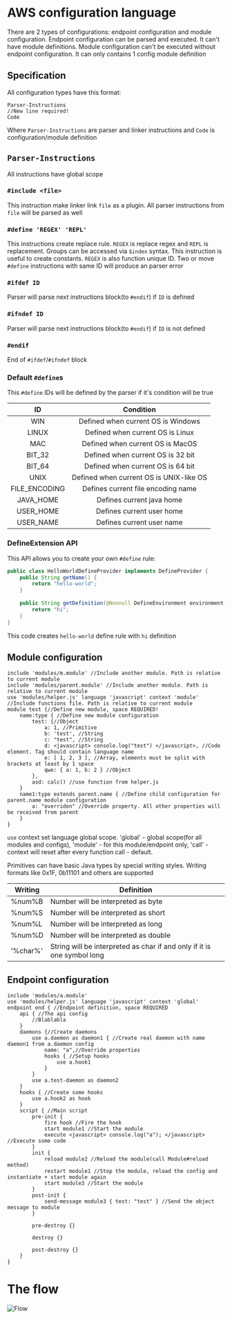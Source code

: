 # AWS configuration language
There are 2 types of configurations: endpoint configuration and module configuration. 
Endpoint configuration can be parsed and executed. It can't have module definitions. 
Module configuration can't be executed without endpoint configuration. It can only contains 1 config module definition
## Specification
All configuration types have this format:
```
Parser-Instructions
//New line required!
Code 
```
Where `Parser-Instructions` are parser and linker instructions and `Code` is configuration/module definition
## `Parser-Instructions`
All instructions have global scope
### `#include <file>`
This instruction make linker link `file` as a plugin. All parser instructions from `file` will be parsed as well
### `#define 'REGEX' 'REPL'`
This instructions create replace rule. `REGEX` is replace regex and `REPL` is replacement. Groups can be accessed via `$index` syntax.
This instruction is useful to create constants.
`REGEX` is also function unique ID. Two or move `#define` instructions with same ID will produce an parser error
### `#ifdef ID`
Parser will parse next instructions block(to `#endif`) if `ID` is defined 
### `#ifndef ID`
Parser will parse next instructions block(to `#endif`) if `ID` is not defined
### `#endif`
End of `#ifdef`/`#ifndef` block
### Default `#define`s
This `#define` IDs will be defined by the parser if it's condition will be true

| ID | Condition |
|:--------:|:-------------:|
| WIN | Defined when current OS is Windows |
| LINUX | Defined when current OS is Linux | 
| MAC | Defined when current OS is MacOS |
| BIT_32 | Defined when current OS is 32 bit |
| BIT_64 | Defined when current OS is 64 bit |
| UNIX | Defined when current OS is UNIX-like OS | 
| FILE_ENCODING | Defines current file encoding name |
| JAVA_HOME | Defines current java home |
| USER_HOME | Defines current user home |
| USER_NAME | Defines current user name |
### DefineExtension API
This API allows you to create your own `#define` rule: 
```java
public class HelloWorldDefineProvider implements DefineProvider {
    public String getName() {
        return "hello-world";
    }
    
    public String getDefinition(@Nonnull DefineEnvironment environment) {
        return "hi";
    }
}
```
This code creates `hello-world` define rule with `hi` definition

## Module configuration
```
include 'modules/m.module' //Include another module. Path is relative to current module
include 'modules/parent.module' //Include another module. Path is relative to current module
use 'modules/helper.js' language 'javascript' context 'module' //Include functions file. Path is relative to current module
module test {//Define new module, space REQUIRED!
    name:type { //Define new module configuration
        test: {//Object
            a: 1, //Primitive
            b: 'test', //String
            c: "test", //String
            d: <javascript> console.log("test") </javascript>, //Code element. Tag should contain language name
            e: [ 1, 2, 3 ], //Array, elements must be split with brackets at least by 1 space
            qwe: { a: 1, b: 2 } //Object
        },
        asd: calc() //use function from helper.js
    }
    name1:type extends parent.name { //Define child configuration for parent.name module configuration
        a: "overriden" //Override property. All other properties will be received from parent
    }
}
```
`use` context set language global scope. 'global' - global scope(for all modules and configs), 'module' - for this module/endpoint only, 'call' - context will reset after every function call - default.

Primitives can have basic Java types by special writing styles.
Writing formats like 0x1F, 0b11101 and others are supported

| Writing | Definition |
|---|---|
| %num%B | Number will be interpreted as byte |
| %num%S | Number will be interpreted as short |
| %num%L | Number will be interpreted as long | 
| %num%D | Number will be interpreted as double |
| '%char%' | String will be interpreted as char if and only if it is one symbol long |
## Endpoint configuration
```
include 'modules/a.module'
use 'modules/helper.js' language 'javascript' context 'global'
endpoint end { //Endpoint definition, space REQUIRED
    api { //The api config
        //Blablabla
    }
    daemons {//Create daemons
        use a.daemon as daemon1 { //Create real daemon with name daemon1 from a.daemon config
            name: "a",//Override properties
            hooks { //Setup hooks
                use a.hook1
            }
        }
        use a.test-daemon as daemon2 
    }
    hooks { //Create some hooks
        use a.hook2 as hook
    }
    script { //Main script
        pre-init { 
            fire hook //Fire the hook
            start module1 //Start the module
            execute <javascript> console.log("a"); </javascript> //Execute some code
        } 
        init {
            reload module2 //Reload the module(call Module#reload method)
            restart module1 //Stop the module, reload the config and instantiate + start module again
            start module3 //Start the module
        }
        post-init {
            send-message module3 { test: "test" } //Send the object message to module
        }
        
        pre-destroy {}
        
        destroy {}
        
        post-destroy {}
    }
}
```

# The flow
![Flow](./AWS-Config-Flow.png)
